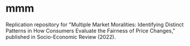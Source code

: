 # mmm
Replication repository for "Multiple Market Moralities: Identifying Distinct Patterns in How Consumers Evaluate the Fairness of Price Changes," published in Socio-Economic Review (2022).
